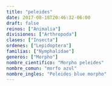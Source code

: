 ```yaml
---
title: "peleides"
date: 2017-08-18T20:46:32-06:00
draft: false
reinos: ["Animalia"]
divisiones: ["Arthropoda"]
clases: ["Insecta"]
ordenes: ["Lepidoptera"]
familias: ["Nymphalidae"]
generos: ["Morpho"]
nombre_cientifico: "Morpho peleides"
nombre_comun: "morfo azul"
nombre_ingles: "Peleides blue morpho"
---
```

